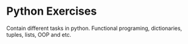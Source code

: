 # Python Exercises

Contain different tasks in python. Functional programing, dictionaries, tuples, lists, OOP and etc.
